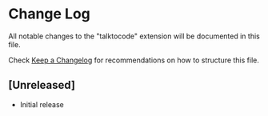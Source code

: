 # Change Log

All notable changes to the "talktocode" extension will be documented in this file.

Check [Keep a Changelog](http://keepachangelog.com/) for recommendations on how to structure this file.

## [Unreleased]

- Initial release